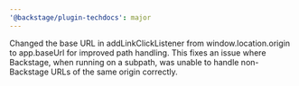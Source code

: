 ```yaml
---
'@backstage/plugin-techdocs': major
---
```


Changed the base URL in addLinkClickListener from window.location.origin to app.baseUrl for improved path handling. This fixes an issue where Backstage, when running on a subpath, was unable to handle non-Backstage URLs of the same origin correctly.

